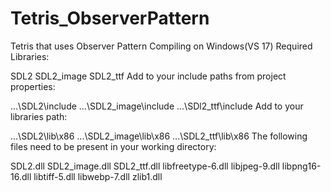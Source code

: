 # Tetris_ObserverPattern
Tetris that uses Observer Pattern
Compiling on Windows(VS 17)
Required Libraries:

SDL2
SDL2_image
SDL2_ttf
Add to your include paths from project properties:

...\SDL2\include
...\SDL2_image\include
...\SDl2_ttf\include
Add to your libraries path:

...\SDL2\lib\x86
...\SDL2_image\lib\x86
...\SDL2_ttf\lib\x86
The following files need to be present in your working directory:

SDL2.dll
SDL2_image.dll
SDL2_ttf.dll
libfreetype-6.dll
libjpeg-9.dll
libpng16-16.dll
libtiff-5.dll
libwebp-7.dll
zlib1.dll
